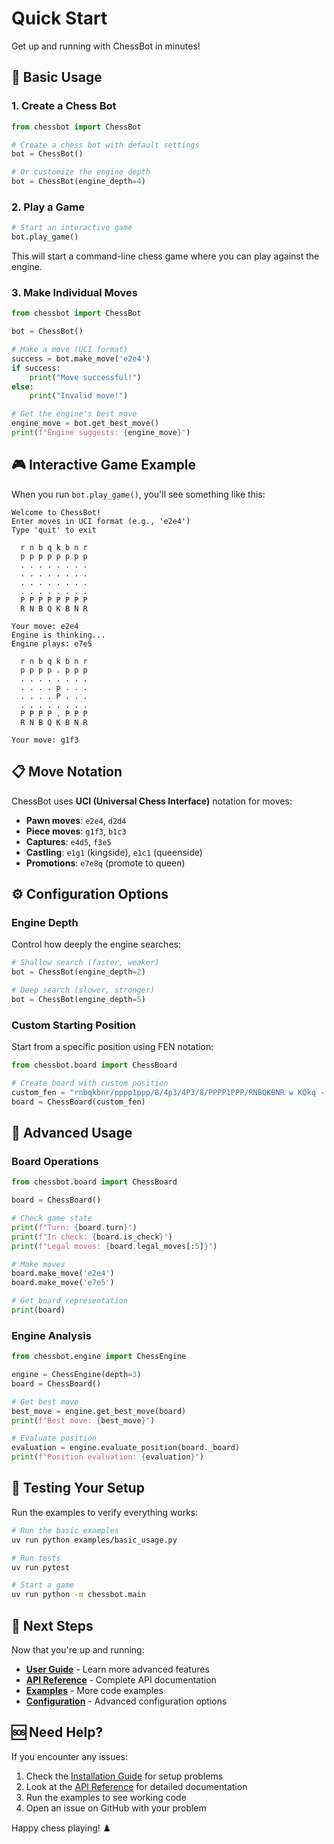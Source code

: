 # Quick Start

Get up and running with ChessBot in minutes!

## 🚀 Basic Usage

### 1. Create a Chess Bot

```python
from chessbot import ChessBot

# Create a chess bot with default settings
bot = ChessBot()

# Or customize the engine depth
bot = ChessBot(engine_depth=4)
```

### 2. Play a Game

```python
# Start an interactive game
bot.play_game()
```

This will start a command-line chess game where you can play against the engine.

### 3. Make Individual Moves

```python
from chessbot import ChessBot

bot = ChessBot()

# Make a move (UCI format)
success = bot.make_move('e2e4')
if success:
    print("Move successful!")
else:
    print("Invalid move!")

# Get the engine's best move
engine_move = bot.get_best_move()
print(f"Engine suggests: {engine_move}")
```

## 🎮 Interactive Game Example

When you run `bot.play_game()`, you'll see something like this:

```
Welcome to ChessBot!
Enter moves in UCI format (e.g., 'e2e4')
Type 'quit' to exit

  r n b q k b n r
  p p p p p p p p
  . . . . . . . .
  . . . . . . . .
  . . . . . . . .
  . . . . . . . .
  P P P P P P P P
  R N B Q K B N R

Your move: e2e4
Engine is thinking...
Engine plays: e7e5

  r n b q k b n r
  p p p p . p p p
  . . . . . . . .
  . . . . p . . .
  . . . . P . . .
  . . . . . . . .
  P P P P . P P P
  R N B Q K B N R

Your move: g1f3
```

## 📋 Move Notation

ChessBot uses **UCI (Universal Chess Interface)** notation for moves:

- **Pawn moves**: `e2e4`, `d2d4`
- **Piece moves**: `g1f3`, `b1c3`
- **Captures**: `e4d5`, `f3e5`
- **Castling**: `e1g1` (kingside), `e1c1` (queenside)
- **Promotions**: `e7e8q` (promote to queen)

## ⚙️ Configuration Options

### Engine Depth

Control how deeply the engine searches:

```python
# Shallow search (faster, weaker)
bot = ChessBot(engine_depth=2)

# Deep search (slower, stronger)
bot = ChessBot(engine_depth=5)
```

### Custom Starting Position

Start from a specific position using FEN notation:

```python
from chessbot.board import ChessBoard

# Create board with custom position
custom_fen = "rnbqkbnr/pppp1ppp/8/4p3/4P3/8/PPPP1PPP/RNBQKBNR w KQkq - 0 1"
board = ChessBoard(custom_fen)
```

## 🔧 Advanced Usage

### Board Operations

```python
from chessbot.board import ChessBoard

board = ChessBoard()

# Check game state
print(f"Turn: {board.turn}")
print(f"In check: {board.is_check}")
print(f"Legal moves: {board.legal_moves[:5]}")

# Make moves
board.make_move('e2e4')
board.make_move('e7e5')

# Get board representation
print(board)
```

### Engine Analysis

```python
from chessbot.engine import ChessEngine

engine = ChessEngine(depth=3)
board = ChessBoard()

# Get best move
best_move = engine.get_best_move(board)
print(f"Best move: {best_move}")

# Evaluate position
evaluation = engine.evaluate_position(board._board)
print(f"Position evaluation: {evaluation}")
```

## 🧪 Testing Your Setup

Run the examples to verify everything works:

```bash
# Run the basic examples
uv run python examples/basic_usage.py

# Run tests
uv run pytest

# Start a game
uv run python -m chessbot.main
```

## 🎯 Next Steps

Now that you're up and running:

- **[User Guide](../user-guide/basic-usage.md)** - Learn more advanced features
- **[API Reference](../api/chessbot.md)** - Complete API documentation
- **[Examples](../getting-started/examples.md)** - More code examples
- **[Configuration](../user-guide/configuration.md)** - Advanced configuration options

## 🆘 Need Help?

If you encounter any issues:

1. Check the [Installation Guide](installation.md) for setup problems
2. Look at the [API Reference](../api/chessbot.md) for detailed documentation
3. Run the examples to see working code
4. Open an issue on GitHub with your problem

Happy chess playing! ♟️ 